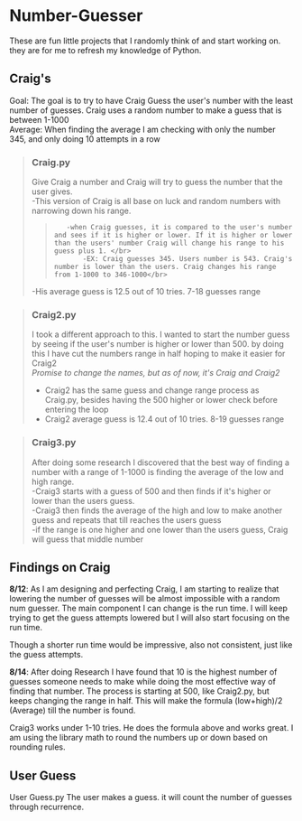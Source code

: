 # Number-Guesser

These are fun little projects that I randomly think of and start working on. they are for me to refresh my knowledge of Python.

## Craig's 

Goal: The goal is to try to have Craig Guess the user's number with the least number of guesses. Craig uses a random number to make a guess that is between 1-1000 </br>
Average: When finding the average I am checking with only the number 345, and only doing 10 attempts in a row

> ### Craig.py
> Give Craig a number and Craig will try to guess the number that the user gives. </br>
>    -This version of Craig is all base on luck and random numbers with narrowing down his range. </br>
>>        -when Craig guesses, it is compared to the user's number and sees if it is higher or lower. If it is higher or lower than the users' number Craig will change his range to his guess plus 1. </br>
>>            -EX: Craig guesses 345. Users number is 543. Craig's number is lower than the users. Craig changes his range from 1-1000 to 346-1000</br>
>    -His average guess is 12.5 out of 10 tries. 7-18 guesses range </br>

>### Craig2.py
>I took a different approach to this. I wanted to start the number guess by seeing if the user's number is higher or lower than 500. by doing this I have cut the numbers range in half hoping to make it easier for Craig2 </br>
><i>Promise to change the names, but as of now, it's Craig and Craig2</i></br>
> - Craig2 has the same guess and change range process as Craig.py, besides having the 500 higher or lower check before entering the loop </br>
> - Craig2 average guess is 12.4 out of 10 tries. 8-19 guesses range </br>

> ### Craig3.py
> After doing some research I discovered that the best way of finding a number with a range of 1-1000 is finding the average of the low and high range. </br>
> -Craig3 starts with a guess of 500 and then finds if it's higher or lower than the users guess.</br>
> -Craig3 then finds the average of the high and low to make another guess and repeats that till reaches the users guess</br>
> -if the range is one higher and one lower than the users guess, Craig will guess that middle number

## Findings on Craig
<b>8/12</b>: As I am designing and perfecting Craig, I am starting to realize that lowering the number of guesses will be almost impossible with a random num guesser. The main component I can change is the run time. I will keep trying to get the guess attempts lowered but I will also start focusing on the run time. </br>

Though a shorter run time would be impressive, also not consistent, just like the guess attempts. </br>

<b>8/14</b>: After doing Research I have found that 10 is the highest number of guesses someone needs to make while doing the most effective way of finding that number. The process is starting at 500, like Craig2.py, but keeps changing the range in half. This will make the formula (low+high)/2 (Average) till the number is found. </br>

Craig3 works under 1-10 tries. He does the formula above and works great. I am using the library math to round the numbers up or down based on rounding rules. </br>



## User Guess

User Guess.py
The user makes a guess. it will count the number of guesses through recurrence.

